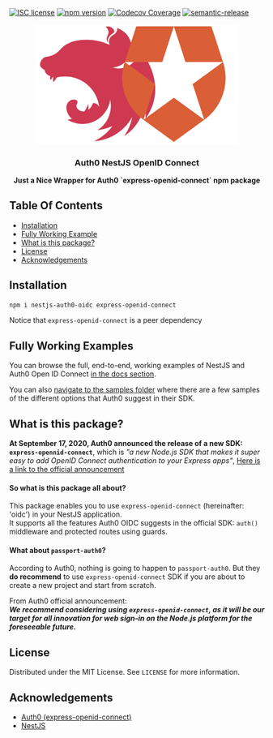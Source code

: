 [![ISC license](http://img.shields.io/badge/license-MIT-brightgreen.svg)](http://opensource.org/licenses/MIT)
[![npm version](http://img.shields.io/npm/v/nestjs-auth0-oidc.svg?style=flat)](https://npmjs.org/package/nestjs-auth0-oidc "View this project on npm")
[![Codecov Coverage](https://img.shields.io/codecov/c/github/omermorad/nestjs-auth0-oidc/master.svg?style=flat-square)](https://codecov.io/gh/omermorad/nestjs-auth0-oidc)
[![semantic-release](https://img.shields.io/badge/%20%20%F0%9F%93%A6%F0%9F%9A%80-semantic--release-e10079.svg)](https://github.com/semantic-release/semantic-release)


<p align="center">
  <img src="logo.png" alt="Auth0 NestJS OpenID Connect Logo" width="400" />

  <h3 align="center">
    Auth0 NestJS OpenID Connect
  </h3>

  <p align="center">
    <strong>Just a Nice Wrapper for Auth0 `express-openid-connect` npm package</strong>
  </p>
</p>

## Table Of Contents
- [Installation](#installation)
- [Fully Working Example](#fully-working-examples)
- [What is this package?](#what-is-this-package?)
- [License](#license)
- [Acknowledgements](#acknowledgements)


## Installation

```bash
npm i nestjs-auth0-oidc express-openid-connect
```

Notice that `express-openid-connect` is a peer dependency

## Fully Working Examples
You can browse the full, end-to-end, working examples of NestJS and Auth0 Open ID Connect [in the docs section](https://github.com/omermorad//tree/master/samples).

You can also [navigate to the samples folder]() where there are a few samples
of the different options that Auth0 suggest in their SDK.


## What is this package?

**At September 17, 2020, Auth0 announced the release of a new SDK: `express-opennid-connect`**,
which is _"a new Node.js SDK that makes it super easy to add OpenID Connect authentication to your Express apps"_, [Here is a link to the official announcement](https://auth0.com/blog/auth0-s-express-openid-connect-sdk/)

#### So what is this package all about?
This package enables you to use `express-openid-connect` (hereinafter: 'oidc') in your NestJS application. \
It supports all the features Auth0 OIDC suggests in the official SDK: `auth()` middleware and protected routes using guards.

#### What about `passport-auth0`?
According to Auth0, nothing is going to happen to `passport-auth0`.
But they **do recommend** to use `express-openid-connect` SDK if you are about
to create a new project and start from scratch.

From Auth0 official announcement: \
**_We recommend considering using `express-openid-connect`, as it will be our target for all innovation for web sign-in on the Node.js platform for the foreseeable future._**

## License

Distributed under the MIT License. See `LICENSE` for more information.

## Acknowledgements

- [Auth0 (express-openid-connect)](https://github.com/auth0/express-openid-connect)
- [NestJS](https://github.com/nestjs/nest)
